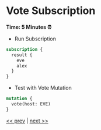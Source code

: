 # Vote Subscription

**Time: 5 Minutes ⏰**

- Run Subscription

```graphql
subscription {
  result {
    eve
    alex
  }
}
```

- Test with Vote Mutation

```graphql
mutation {
  vote(host: EVE)
}
```

[<< prev](https://github.com/MoonHighway/sample-instructor-guide/blob/master/GraphQL/Day1-GraphQLKickoff/notes/AM1-QueryLanguage/11-join-maillist-mutation.md) | [next >>](https://github.com/MoonHighway/sample-instructor-guide/blob/master/GraphQL/Day1-GraphQLKickoff/notes/AM1-QueryLanguage/13-lab-snowtooth.md)
